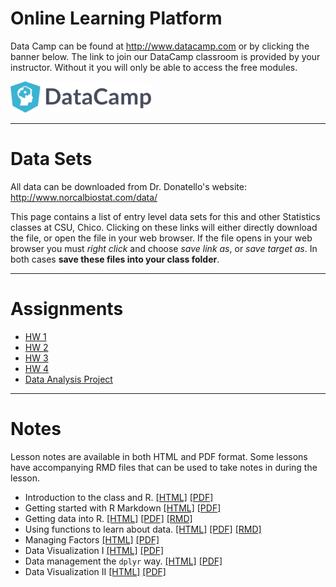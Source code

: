 
<br><br> 

# Online Learning Platform

Data Camp can be found at http://www.datacamp.com or by clicking the banner below.
The link to join our DataCamp classroom is provided by your instructor. 
Without it you will only be able to access the free modules. 

<a href="http://www.datacamp.com"> 
  <img src="datacamp.png" alt="Data Camp" style="width:225px;height:50px;">
</a>


----


# Data Sets

All data can be downloaded from Dr. Donatello's website: http://www.norcalbiostat.com/data/

This page contains a list of entry level data sets for this and other Statistics classes at CSU, Chico. Clicking on these links will either directly download the file, or open the file in your web browser. If the file opens in your web browser you must _right click_ and choose _save link as_, or _save target as_. In both cases **save these files into your class folder**. 

----

# Assignments

* [HW 1](hw/hw1.Rmd)
* [HW 2](hw/hw2.Rmd)
* [HW 3](hw/hw3.Rmd)
* [HW 4](hw/hw4.Rmd)
* [Data Analysis Project](hw/EDA_instructions_withPR.html)

---

# Notes
Lesson  notes are available in both HTML and PDF format. Some lessons have accompanying RMD files that can be used to take notes in during the lesson. 

* Introduction to the class and R.      [[HTML]](notes/01_intro.html)     [[PDF]](notes/01_intro.pdf)
* Getting started with R Markdown       [[HTML]](notes/02_rmd.html)       [[PDF]](notes/02_rmd.pdf)
* Getting data into R.                  [[HTML]](notes/03_import.html)    [[PDF]](notes/03_import.pdf)    [[RMD]](notes/03_import_notes.Rmd)
* Using functions to learn about data.  [[HTML]](notes/04_fun_dm.html)    [[PDF]](notes/04_fun_dm.pdf)    [[RMD]](notes/04_fun_dm_notes.Rmd) 
* Managing Factors                      [[HTML]](notes/05_factors.html)   [[PDF]](notes/05_factors.pdf)
* Data Visualization I                  [[HTML]](notes/06_plots.html)     [[PDF]](notes/06_plots.pdf)
* Data management the `dplyr` way.      [[HTML]](notes/07_dplyr.html)     [[PDF]](notes/07_dplyr.pdf)
* Data Visualization II                 [[HTML]](notes/08_plot2.html)     [[PDF]](notes/08_plot2.pdf)



